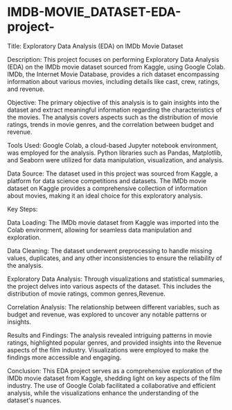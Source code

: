# IMDB-MOVIE_DATASET-EDA-project-

Title: Exploratory Data Analysis (EDA) on IMDb Movie Dataset

Description:
This project focuses on performing Exploratory Data Analysis (EDA) on the IMDb movie dataset sourced from Kaggle, using Google Colab. IMDb, the Internet Movie Database, provides a rich dataset encompassing information about various movies, including details like cast, crew, ratings, and revenue.

Objective:
The primary objective of this analysis is to gain insights into the dataset and extract meaningful information regarding the characteristics of the movies. The analysis covers aspects such as the distribution of movie ratings, trends in movie genres, and the correlation between budget and revenue.

Tools Used:
Google Colab, a cloud-based Jupyter notebook environment, was employed for the analysis. Python libraries such as Pandas, Matplotlib, and Seaborn were utilized for data manipulation, visualization, and analysis.

Data Source:
The dataset used in this project was sourced from Kaggle, a platform for data science competitions and datasets. The IMDb movie dataset on Kaggle provides a comprehensive collection of information about movies, making it an ideal choice for this exploratory analysis.

Key Steps:

Data Loading: The IMDb movie dataset from Kaggle was imported into the Colab environment, allowing for seamless data manipulation and exploration.

Data Cleaning: The dataset underwent preprocessing to handle missing values, duplicates, and any other inconsistencies to ensure the reliability of the analysis.

Exploratory Data Analysis: Through visualizations and statistical summaries, the project delves into various aspects of the dataset. This includes the distribution of movie ratings, common genres,Revenue.

Correlation Analysis: The relationship between different variables, such as budget and revenue, was explored to uncover any notable patterns or insights.

Results and Findings:
The analysis revealed intriguing patterns in movie ratings, highlighted popular genres, and provided insights into the Revenue aspects of the film industry. Visualizations were employed to make the findings more accessible and engaging.

Conclusion:
This EDA project serves as a comprehensive exploration of the IMDb movie dataset from Kaggle, shedding light on key aspects of the film industry. The use of Google Colab facilitated a collaborative and efficient analysis, while the visualizations enhance the understanding of the dataset's nuances.


